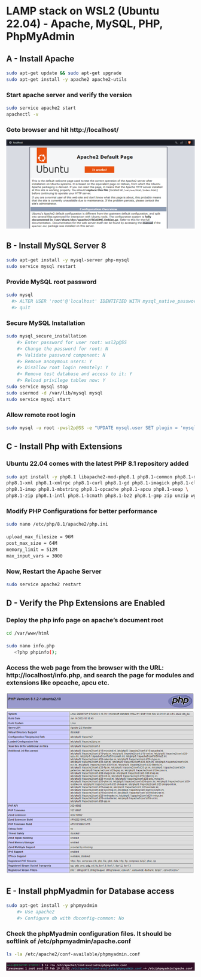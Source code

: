 # LAMP stack on WSL2 (Ubuntu 22.04) - Apache, MySQL, PHP, PhpMyAdmin

## A - Install Apache

```sh
sudo apt-get update && sudo apt-get upgrade 
sudo apt-get install -y apache2 apache2-utils
```
### Start apache server and verify the version

```sh
sudo service apache2 start 
apachectl -v
```

### Goto browser and hit http://localhost/
![apache2 localhost](https://github.com/andygbox/ubuntu22-wsl/blob/48ea6817b079844c9b2c129ecbc534084f2a4fbc/lamp01.png?raw=true)

## B - Install MySQL Server 8

```sh
sudo apt-get install -y mysql-server php-mysql
sudo service mysql restart
```

### Provide MySQL root password

```sh
sudo mysql
  #> ALTER USER 'root'@'localhost' IDENTIFIED WITH mysql_native_password by 'wsl2p@SS';
  #> quit
```

### Secure MySQL Installation

```sh
sudo mysql_secure_installation
    #> Enter password for user root: wsl2p@SS
    #> Change the password for root: N
    #> Validate password component: N
    #> Remove anonymous users: Y
    #> Disallow root login remotely: Y
    #> Remove test database and access to it: Y
    #> Reload privilege tables now: Y
sudo service mysql stop
sudo usermod -d /var/lib/mysql mysql
sudo service mysql start
```

### Allow remote root login
```sh
sudo mysql -u root -pwsl2p@SS -e "UPDATE mysql.user SET plugin = 'mysql_native_password' WHERE User = 'root'; FLUSH PRIVILEGES;"
```

## C - Install Php with Extensions
### Ubuntu 22.04 comes with the latest PHP 8.1 repository added

```sh
sudo apt install -y php8.1 libapache2-mod-php8.1 php8.1-common php8.1-mysql \
php8.1-xml php8.1-xmlrpc php8.1-curl php8.1-gd php8.1-imagick php8.1-cli \
php8.1-imap php8.1-mbstring php8.1-opcache php8.1-apcu php8.1-soap \
php8.1-zip php8.1-intl php8.1-bcmath php8.1-bz2 php8.1-gmp zip unzip wget
```

### Modify PHP Configurations for better performance

```sh
sudo nano /etc/php/8.1/apache2/php.ini

upload_max_filesize = 96M
post_max_size = 64M
memory_limit = 512M
max_input_vars = 3000
```

### Now, Restart the Apache Server

```sh
sudo service apache2 restart
```

## D - Verify the Php Extensions are Enabled

### Deploy the php info page on apache’s document root

```sh
cd /var/www/html

sudo nano info.php
   <?php phpinfo();
```

### Access the web page from the browser with the URL: http://localhost/info.php, and search the page for modules and extensions like opcache, apcu etc.
![php8.1 localhost](https://github.com/andygbox/ubuntu22-wsl/blob/bfa003af22a9514841278e1985bb5ac82289f5bc/lamp02.png?raw=true)

## E - Install phpMyadmin for Database access

```sh
sudo apt-get install -y phpmyadmin
    #> Use apache2
    #> Configure db with dbconfig-common: No
```

### Check the phpMyadmin configuration files. It should be softlink of /etc/phpmyadmin/apache.conf

```sh
ls -la /etc/apache2/conf-available/phpmyadmin.conf
```

![phpmyadmin symlink](https://github.com/andygbox/ubuntu22-wsl/blob/9ad5a1d9cae3043b67a4bbff1057b862e98a2e97/lamp06.png?raw=true)
